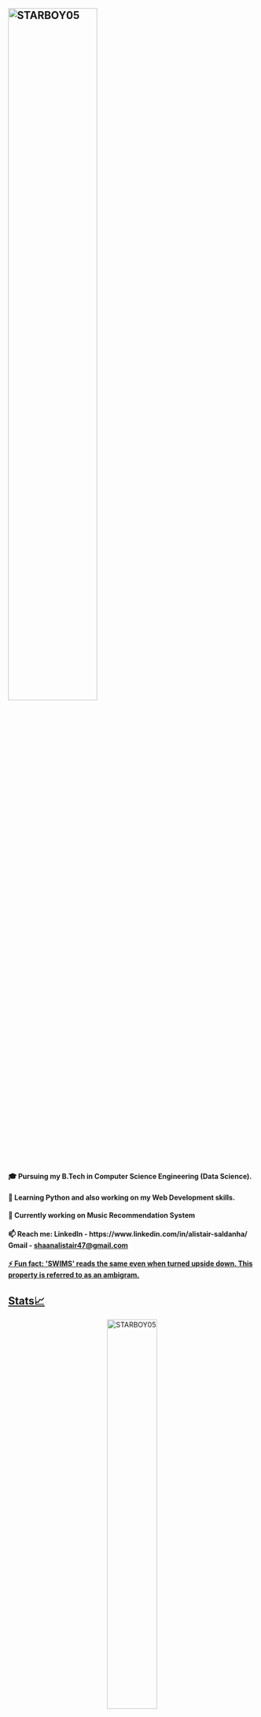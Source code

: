 <h2> <img width="60%" src="https://readme-typing-svg.herokuapp.com?lines=Hi!+I+am+Alistair+Saldanha+👋;Learning+about+Data+and+Web;" alt="STARBOY05" /> </h2>
<h4>🎓 Pursuing my B.Tech in Computer Science Engineering (Data Science). </h4>
<h4>🌱 Learning Python and also working on my Web Development skills. </h4>
<h4>🔭 Currently working on Music Recommendation System </h4>
<h4>📫 Reach me: LinkedIn - https://www.linkedin.com/in/alistair-saldanha/ Gmail - <a href="mailto:shaanalistair47@gmail.com">shaanalistair47@gmail.com</h4>
<h4>⚡ Fun fact: 'SWIMS' reads the same even when turned upside down. This property is referred to as an ambigram. </h4>
  

<!--
**STARBOY05/STARBOY05** is a ✨ _special_ ✨ repository because its `README.md` (this file) appears on your GitHub profile.

Here are some ideas to get you started:

- 🔭 I’m currently working on ...
- 🌱 I’m currently learning ...
- 👯 I’m looking to collaborate on ...
- 🤔 I’m looking for help with ...
- 💬 Ask me about ...
- 📫 How to reach me: ...
- 😄 Pronouns: ...
- ⚡ Fun fact: ...
-->
## Stats📈 
  <p align="center"> <img width="45%" src="https://github-readme-stats.vercel.app/api/top-langs/?username=STARBOY05&layout=compact&theme=dracula" alt="STARBOY05" /> </span>
  <p align="center"> <img width="50%" src="https://github-readme-stats.vercel.app/api?username=STARBOY05&theme=radical" alt="STARBOY05" /> </span>
  <p align="center"> <img width="50%" src="https://github-readme-streak-stats.herokuapp.com/?user=STARBOY05&theme=dracula" alt="STARBOY05" /> </p>
